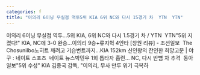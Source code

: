```yaml
---
categories: f
title: "이의리 6이닝 무실점 역투5위 KIA 6위 NC와 다시 15경기 차  YTN  YTN"
---
```

이의리 6이닝 무실점 역투...5위 KIA, 6위 NC와 다시 1.5경기 차 / YTN&nbsp;&nbsp;YTN"5위 지켰다!" KIA, NC에 3-0 완승...이의리 9승+류지혁 4안타 [창원 리뷰] - 조선일보&nbsp;&nbsp;The Chosunilbo노히트 깨려고 기습번트까지…KIA 152km 신인왕의 잔인한 희망고문 | 야구 : 네이트 스포츠&nbsp;&nbsp;네이트 뉴스박민우 1회 톱타자 홈런… NC, 다시 반뼘 차 추격&nbsp;&nbsp;동아일보"5위 수성" KIA 김종국 감독, "이의리, 무사 만루 위기 극복하